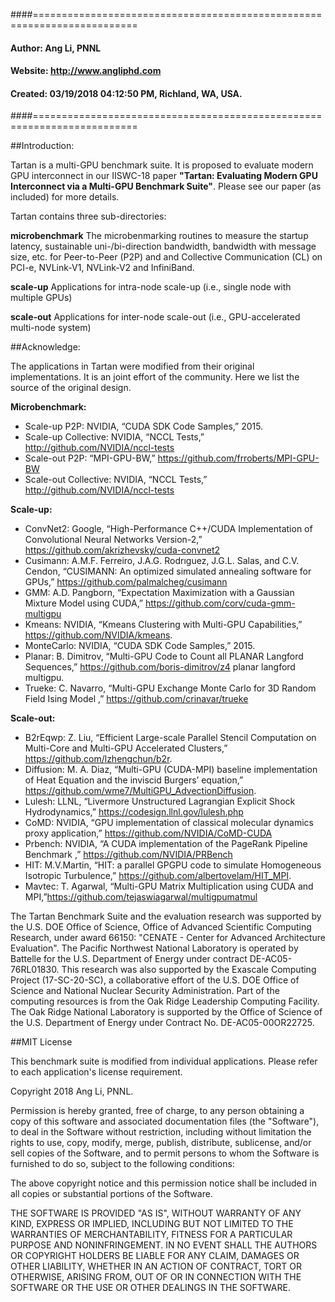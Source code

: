 ####========================================================================
####         Author:  Ang Li, PNNL
####        Website:  http://www.angliphd.com  
####        Created:  03/19/2018 04:12:50 PM, Richland, WA, USA.
####========================================================================

##Introduction:

 Tartan is a multi-GPU benchmark suite. It is proposed to evaluate modern GPU interconnect 
 in our IISWC-18 paper **"Tartan: Evaluating Modern GPU Interconnect via a Multi-GPU Benchmark
 Suite"**. Please see our paper (as included) for more details.

 Tartan contains three sub-directories:

   **microbenchmark** The microbenmarking routines to measure the startup latency, sustainable 
                    uni-/bi-direction bandwidth, bandwidth with message size, etc. for 
                    Peer-to-Peer (P2P) and and Collective Communication (CL) on PCI-e, 
                    NVLink-V1, NVLink-V2 and InfiniBand.

  **scale-up** Applications for intra-node scale-up (i.e., single node with multiple GPUs)

 **scale-out** Applications for inter-node scale-out (i.e., GPU-accelerated multi-node system)

##Acknowledge:

The applications in Tartan were modified from their original implementations. It is an joint effort of the community. Here we list the source of the original design.

**Microbenchmark:**

- Scale-up P2P: NVIDIA, “CUDA SDK Code Samples,” 2015.
- Scale-up Collective: NVIDIA, “NCCL Tests,” http://github.com/NVIDIA/nccl-tests
- Scale-out P2P: “MPI-GPU-BW,” https://github.com/frroberts/MPI-GPU-BW
- Scale-out Collective: NVIDIA, “NCCL Tests,” http://github.com/NVIDIA/nccl-tests

**Scale-up:**
- ConvNet2: Google, “High-Performance C++/CUDA Implementation of Convolutional Neural Networks Version-2,” https://github.com/akrizhevsky/cuda-convnet2
- Cusimann: A.M.F. Ferreiro, J.A.G. Rodrıguez, J.G.L. Salas, and C.V. Cendon, “CUSIMANN: An optimized simulated annealing software for GPUs,” https://github.com/palmalcheg/cusimann
- GMM: A.D. Pangborn, “Expectation Maximization with a Gaussian Mixture Model using CUDA,” https://github.com/corv/cuda-gmm-multigpu
- Kmeans: NVIDIA, “Kmeans Clustering with Multi-GPU Capabilities,” https://github.com/NVIDIA/kmeans.
- MonteCarlo: NVIDIA, “CUDA SDK Code Samples,” 2015.
- Planar: B. Dimitrov, “Multi-GPU Code to Count all PLANAR Langford Sequences,” https://github.com/boris-dimitrov/z4 planar langford multigpu.
- Trueke: C. Navarro, “Multi-GPU Exchange Monte Carlo for 3D Random Field Ising Model ,” https://github.com/crinavar/trueke

**Scale-out:**

- B2rEqwp: Z. Liu, “Efficient Large-scale Parallel Stencil Computation on Multi-Core and Multi-GPU Accelerated Clusters,” https://github.com/lzhengchun/b2r.
- Diffusion: M. A. Diaz, “Multi-GPU (CUDA-MPI) baseline implementation of Heat Equation and the inviscid Burgers’ equation,” https://github.com/wme7/MultiGPU_AdvectionDiffusion.
- Lulesh: LLNL, “Livermore Unstructured Lagrangian Explicit Shock Hydrodynamics,” https://codesign.llnl.gov/lulesh.php
- CoMD: NVIDIA, “GPU implementation of classical molecular dynamics proxy application,” https://github.com/NVIDIA/CoMD-CUDA
- Prbench: NVIDIA, “A CUDA implementation of the PageRank Pipeline Benchmark ,” https://github.com/NVIDIA/PRBench
- HIT: M.V.Martin, “HIT: a parallel GPGPU code to simulate Homogeneous Isotropic Turbulence,” https://github.com/albertovelam/HIT_MPI.
- Mavtec: T. Agarwal, “Multi-GPU Matrix Multiplication using CUDA and MPI,”https://github.com/tejaswiagarwal/multigpumatmul

The Tartan Benchmark Suite and the evaluation research was supported by the U.S. DOE Office of 
Science, Office of Advanced Scientific Computing Research, under award 66150: "CENATE - Center
for Advanced Architecture Evaluation". The Pacific Northwest National Laboratory is operated
by Battelle for the U.S. Department of Energy under contract DE-AC05-76RL01830. 
This research was also supported by the Exascale Computing Project (17-SC-20-SC), 
a collaborative effort of the U.S. DOE Office of Science and National Nuclear Security 
Administration. Part of the computing resources is from the Oak Ridge Leadership Computing 
Facility. The Oak Ridge National Laboratory is supported by the Office of Science of 
the U.S. Department of Energy under Contract No. DE-AC05-00OR22725.

##MIT License

This benchmark suite is modified from individual applications. Please refer to each application's license requirement.

Copyright 2018 Ang Li, PNNL.

Permission is hereby granted, free of charge, to any person obtaining a copy of this software 
and associated documentation files (the "Software"), to deal in the Software without restriction,
including without limitation the rights to use, copy, modify, merge, publish, distribute, 
sublicense, and/or sell copies of the Software, and to permit persons to whom the Software is
furnished to do so, subject to the following conditions:

The above copyright notice and this permission notice shall be included in all copies or 
substantial portions of the Software.

THE SOFTWARE IS PROVIDED "AS IS", WITHOUT WARRANTY OF ANY KIND, EXPRESS OR IMPLIED, 
INCLUDING BUT NOT LIMITED TO THE WARRANTIES OF MERCHANTABILITY, FITNESS FOR A PARTICULAR 
PURPOSE AND NONINFRINGEMENT. IN NO EVENT SHALL THE AUTHORS OR COPYRIGHT HOLDERS BE LIABLE 
FOR ANY CLAIM, DAMAGES OR OTHER LIABILITY, WHETHER IN AN ACTION OF CONTRACT, TORT OR OTHERWISE,
ARISING FROM, OUT OF OR IN CONNECTION WITH THE SOFTWARE OR THE USE OR OTHER DEALINGS IN THE SOFTWARE.

